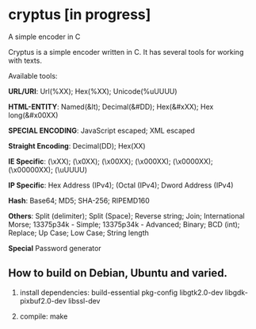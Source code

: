 # cryptus [in progress]
A simple encoder in C

Cryptus is a simple encoder written in C. It has several tools for working with texts.

Available tools:

**URL/URI**: Url(%XX); Hex(%XX); Unicode(%uUUUU)

**HTML-ENTITY**: Named(&lt); Decimal(&#DD); Hex(&#xXX); Hex long(&#x00XX)

**SPECIAL ENCODING**: JavaScript escaped; XML escaped

**Straight Encoding**: Decimal(DD); Hex(XX)

**IE Specific**: (\\xXX); (\\x0XX); (\\x00XX); (\\x000XX); (\\x0000XX); (\\x00000XX); (\\uUUUU)

**IP Specific**: Hex Address (IPv4); (Octal (IPv4); Dword Address (IPv4)

**Hash**: Base64; MD5; SHA-256; RIPEMD160

**Others**: Split (delimiter); Split (Space); Reverse string; Join; International Morse; 13375p34k - Simple; 
13375p34k - Advanced; Binary; BCD (int); Replace; Up Case; Low Case; String length

**Special**
Password generator

## How to build on Debian, Ubuntu and varied.

1. install dependencies: build-essential pkg-config libgtk2.0-dev libgdk-pixbuf2.0-dev libssl-dev

2. compile: make
